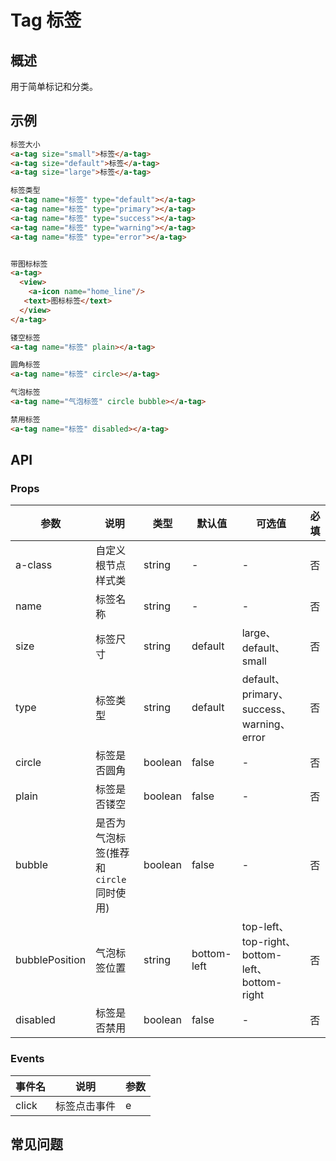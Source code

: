 # Tag 标签

## 概述

用于简单标记和分类。

## 示例

```html
标签大小
<a-tag size="small">标签</a-tag>
<a-tag size="default">标签</a-tag>
<a-tag size="large">标签</a-tag>

标签类型
<a-tag name="标签" type="default"></a-tag>
<a-tag name="标签" type="primary"></a-tag>
<a-tag name="标签" type="success"></a-tag>
<a-tag name="标签" type="warning"></a-tag>
<a-tag name="标签" type="error"></a-tag>


带图标标签
<a-tag>
  <view>
    <a-icon name="home_line"/>
   <text>图标标签</text>
  </view>
</a-tag>

镂空标签
<a-tag name="标签" plain></a-tag>

圆角标签
<a-tag name="标签" circle></a-tag>

气泡标签
<a-tag name="气泡标签" circle bubble></a-tag>

禁用标签
<a-tag name="标签" disabled></a-tag>
```

## API

### Props

| 参数     | 说明               | 类型    | 默认值  | 可选值                                    | 必填 |
| -------- | ------------------ | ------- | ------- | ----------------------------------------- | ---- |
| a-class  | 自定义根节点样式类 | string  | -       | -                                         | 否   |
| name     | 标签名称           | string  | -       | -                                         | 否   |
| size     | 标签尺寸           | string  | default | large、default、small                     | 否   |
| type     | 标签类型           | string  | default | default、primary、success、warning、error | 否   |
| circle   | 标签是否圆角       | boolean | false   | -                                         | 否   |
| plain    | 标签是否镂空       | boolean | false   | -                                         | 否   |
| bubble    | 是否为气泡标签(推荐和`circle`同时使用)       | boolean | false   | -                                         | 否   |
| bubblePosition    | 气泡标签位置       | string | bottom-left  |    top-left、top-right、bottom-left、bottom-right                                     | 否   |
| disabled | 标签是否禁用       | boolean | false   | -                                         | 否   |

### Events

| 事件名 | 说明         | 参数 |
| ------ | ------------ | ---- |
| click  | 标签点击事件 | e    |

## 常见问题

